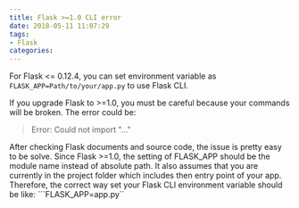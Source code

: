 ```yaml
---
title: Flask >=1.0 CLI error
date: 2018-05-11 11:07:29
tags:
- Flask
categories:
---
```


For Flask <= 0.12.4, you can set environment variable as
```FLASK_APP=Path/to/your/app.py```
to use Flask CLI.

If you upgrade Flask to >=1.0, you must be careful because your commands will be broken. The error could be:
> Error: Could not import "..."

After checking Flask documents and source code, the issue is pretty easy to be solve.
Since Flask >=1.0, the setting of FLASK_APP should be the module name instead of absolute path. It also assumes that you are currently in the project folder which includes then entry point of your app.
Therefore, the correct way set your Flask CLI environment variable should be like:
```FLASK_APP=app.py``